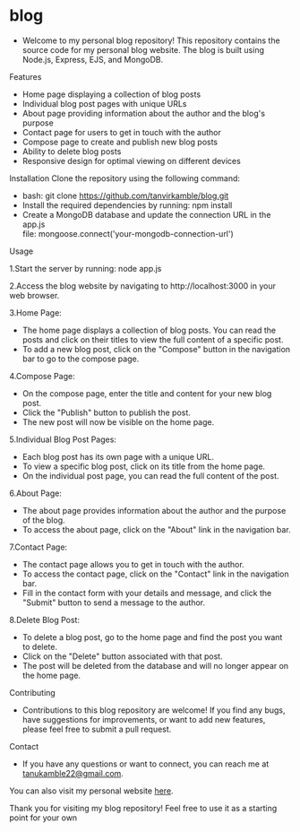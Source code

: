 # blog

- Welcome to my personal blog repository! This repository contains the source code for my personal blog website. The blog is built using Node.js, Express, EJS, and MongoDB.

Features
- Home page displaying a collection of blog posts
- Individual blog post pages with unique URLs
- About page providing information about the author and the blog's     
  purpose
- Contact page for users to get in touch with the author
- Compose page to create and publish new blog posts
- Ability to delete blog posts
- Responsive design for optimal viewing on different devices

Installation
 Clone the repository using the following command:
- bash: git clone https://github.com/tanvirkamble/blog.git
- Install the required dependencies by running: npm install
- Create a MongoDB database and update the connection URL in the app.js  
 file: mongoose.connect('your-mongodb-connection-url')
 
Usage

1.Start the server by running: node app.js

2.Access the blog website by navigating to http://localhost:3000 in your web browser.

3.Home Page:
- The home page displays a collection of blog posts. You can read the posts and click on their titles to view the full content of a specific post.
- To add a new blog post, click on the "Compose" button in the navigation bar to go to the compose page.

4.Compose Page:
- On the compose page, enter the title and content for your new blog post.
- Click the "Publish" button to publish the post.
- The new post will now be visible on the home page.

5.Individual Blog Post Pages:
- Each blog post has its own page with a unique URL.
- To view a specific blog post, click on its title from the home page.
- On the individual post page, you can read the full content of the post.

6.About Page:
- The about page provides information about the author and the purpose of the blog.
- To access the about page, click on the "About" link in the navigation bar.

7.Contact Page:
- The contact page allows you to get in touch with the author.
- To access the contact page, click on the "Contact" link in the navigation bar.
- Fill in the contact form with your details and message, and click the "Submit" button to send a message to the author.

8.Delete Blog Post:
- To delete a blog post, go to the home page and find the post you want to delete.
- Click on the "Delete" button associated with that post.
- The post will be deleted from the database and will no longer appear on the home page.

Contributing
- Contributions to this blog repository are welcome! If you find any bugs, have suggestions for improvements, or want to add new features, please feel free to submit a pull request.

Contact
- If you have any questions or want to connect, you can reach me at tanukamble22@gmail.com. 

You can also visit my personal website [here](https://tanvir-blog.onrender.com).

Thank you for visiting my blog repository! Feel free to use it as a starting point for your own
